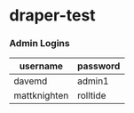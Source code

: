 # draper-test
### Admin Logins
| username | password |
|----------|----------|
| davemd | admin1|
| mattknighten | rolltide |
